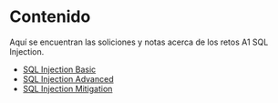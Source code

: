 # Contenido 

Aquí se encuentran las soliciones y notas acerca de los retos A1 SQL Injection.

+ [SQL Injection Basic](https://github.com/elcaza/notas/blob/master/webgoat/a1/a1_injection_1_basic.md)
+ [SQL Injection Advanced](https://github.com/elcaza/notas/blob/master/webgoat/a1/a1_injection_2_advanced.md)
+ [SQL Injection Mitigation](https://github.com/elcaza/notas/blob/master/webgoat/a1/a1_injection_3_mitigation.md)